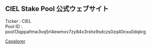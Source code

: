 ## CIEL Stake Pool 公式ウェブサイト

Ticker  : CIEL  
Pool ID : pool13qppafmw3vq5rl4ewmxv7zy84x3rshx9sdczs0zq40cxu0dqkrg  

[Cexplorer](https://cexplorer.io/pool/pool13qppafmw3vq5rl4ewmxv7zy84x3rshx9sdczs0zq40cxu0dqkrg)